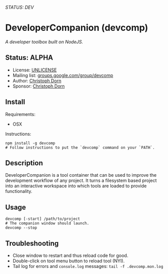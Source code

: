 *STATUS: DEV*

DeveloperCompanion (devcomp)
============================

*A developer toolbox built on NodeJS.*

Status: ALPHA
-------------

  * License: [UNLICENSE](http://unlicense.org/)
  * Mailing list: [groups.google.com/group/devcomp](http://groups.google.com/group/sourcemint)
  * Author: [Christoph Dorn](http://www.christophdorn.com/)
  * Sponsor: [Christoph Dorn](http://www.christophdorn.com/)


Install
-------

Requirements:

  * OSX

Instructions:

	npm install -g devcomp
	# Follow instructions to put the `devcomp` command on your `PATH`.


Description
-----------

DeveloperCompanion is a tool container that can be used to improve the development
workflow of any project. It turns a filesystem based project into an interactive workspace
into which tools are loaded to provide functionality.


Usage
-----

	devcomp [-start] /path/to/project
	# The companion window should launch.
	devcomp --stop


Troubleshooting
---------------

  * Close window to restart and thus reload code for good.
  * Double-click on tool menu button to reload tool (NYI).
  * Tail log for errors and `console.log` messages: `tail -f .devcomp.mon.log`
